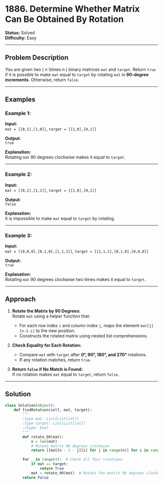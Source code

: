 # 1886. Determine Whether Matrix Can Be Obtained By Rotation

**Status:** Solved  
**Difficulty:** Easy  

---

## Problem Description

You are given two \( n \times n \) binary matrices `mat` and `target`. Return `true` if it is possible to make `mat` equal to `target` by rotating `mat` in **90-degree increments**. Otherwise, return `false`.

---

## Examples

### Example 1:

**Input:**  
`mat = [[0,1],[1,0]]`, `target = [[1,0],[0,1]]`  

**Output:**  
`true`

**Explanation:**  
Rotating `mat` 90 degrees clockwise makes it equal to `target`.

---

### Example 2:

**Input:**  
`mat = [[0,1],[1,1]]`, `target = [[1,0],[0,1]]`  

**Output:**  
`false`

**Explanation:**  
It is impossible to make `mat` equal to `target` by rotating.

---

### Example 3:

**Input:**  
`mat = [[0,0,0],[0,1,0],[1,1,1]]`, `target = [[1,1,1],[0,1,0],[0,0,0]]`  

**Output:**  
`true`

**Explanation:**  
Rotating `mat` 90 degrees clockwise two times makes it equal to `target`.

---

## Approach

1. **Rotate the Matrix by 90 Degrees:**  
   Rotate `mat` using a helper function that:
   - For each row index `i` and column index `j`, maps the element `mat[j][n-1-i]` to the new position.
   - Constructs the rotated matrix using nested list comprehensions.

2. **Check Equality for Each Rotation:**  
   - Compare `mat` with `target` after **0°, 90°, 180°, and 270°** rotations.
   - If any rotation matches, return `true`.

3. **Return `false` if No Match is Found:**  
   If no rotation makes `mat` equal to `target`, return `false`.

---

## Solution

```python
class Solution(object):
    def findRotation(self, mat, target):
        """
        :type mat: List[List[int]]
        :type target: List[List[int]]
        :rtype: bool
        """
        def rotate_90(mat):
            n = len(mat)
            # Rotate matrix 90 degrees clockwise
            return [[mat[n - 1 - j][i] for j in range(n)] for i in range(n)]
        
        for _ in range(4):  # Check all four rotations
            if mat == target:
                return True
            mat = rotate_90(mat)  # Rotate the matrix 90 degrees clockwise
        return False
